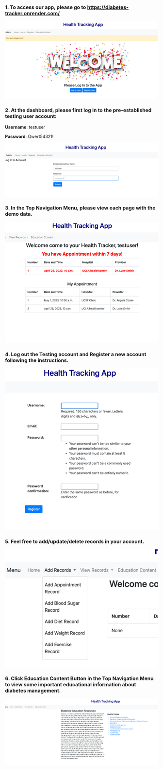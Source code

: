 

### **1. To access our app, please go to https://diabetes-tracker.onrender.com/**

![](figs/5.png)

### **2. At the dashboard, please first log in to the pre-established testing user account:**

**Username**: testuser	

**Password**: Qwert54321!

![](figs/2.png)

### **3. In the Top Navigation Menu, please view each page with the demo data.**

![](figs/9.png)

### **4. Log out the Testing account and Register a new account following the instructions.**

![](figs/1.png)

### **5. Feel free to add/update/delete records in your account.** 

![](figs/4.png)

### **6. Click Education Content Button in the Top Navigation Menu to view some important educational information about diabetes management.**

![](figs/11.png)
